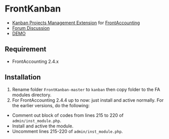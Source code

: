 # FrontKanban

* [Kanban Projects Management Extension](https://github.com/notrinos/FrontKanban) for [FrontAccounting](http://frontaccounting.com/)
* [Forum Discussion](http://frontaccounting.com/punbb/viewtopic.php?id=7162)
* [DEMO](http://notrinos.com/fa/index.php)

Requirement
-----------
- FrontAccounting 2.4.x

Installation
------------
1. Rename folder `FrontKanban-master` to `kanban` then copy folder to the FA modules directory.
2. For FrontAccounting 2.4.4 up to now: just install and active normally. For the earlier versions, do the following:

- Comment out block of codes from lines 215 to 220 of `admin/inst_module.php`.
- Install and active the module.
- Uncomment lines 215-220 of `admin/inst_module.php`.
